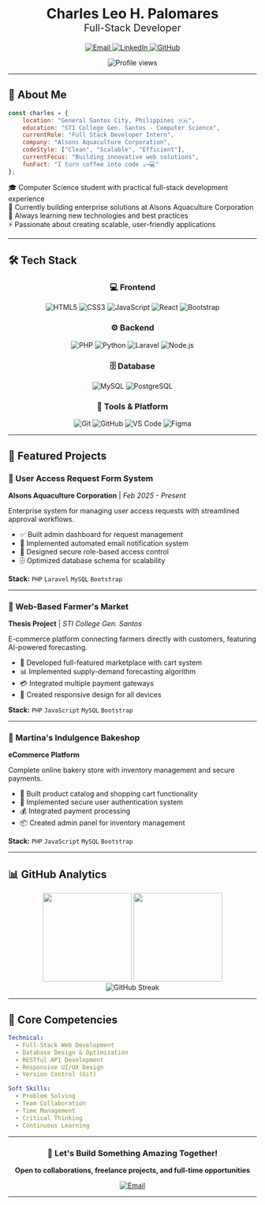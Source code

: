 <div align="center">

<h1 align="center">
  Charles Leo H. Palomares <br>
  <span style="font-size:20px; font-weight:normal;">Full-Stack Developer</span>
</h1>

<p>
  <a href="mailto:charlesleoherrera@gmail.com">
    <img src="https://img.shields.io/badge/Email-D14836?style=for-the-badge&logo=gmail&logoColor=white" alt="Email"/>
  </a>
  <a href="https://linkedin.com/in/charlesleooo">
    <img src="https://img.shields.io/badge/LinkedIn-0077B5?style=for-the-badge&logo=linkedin&logoColor=white" alt="LinkedIn"/>
  </a>
  <a href="https://github.com/charlesleooo">
    <img src="https://img.shields.io/badge/GitHub-100000?style=for-the-badge&logo=github&logoColor=white" alt="GitHub"/>
  </a>
</p>

<img src="https://komarev.com/ghpvc/?username=charlesleooo&color=blueviolet&style=flat-square" alt="Profile views"/>

</div>

---

## 🚀 About Me

```javascript
const charles = {
    location: "General Santos City, Philippines 🇵🇭",
    education: "STI College Gen. Santos - Computer Science",
    currentRole: "Full Stack Developer Intern",
    company: "Alsons Aquaculture Corporation",
    codeStyle: ["Clean", "Scalable", "Efficient"],
    currentFocus: "Building innovative web solutions",
    funFact: "I turn coffee into code ☕→💻"
};
```

🎓 Computer Science student with practical full-stack development experience  
💼 Currently building enterprise solutions at Alsons Aquaculture Corporation  
🌱 Always learning new technologies and best practices  
⚡ Passionate about creating scalable, user-friendly applications

---

## 🛠️ Tech Stack

<div align="center">

### 💻 Frontend
![HTML5](https://img.shields.io/badge/HTML5-E34F26?style=for-the-badge&logo=html5&logoColor=white)
![CSS3](https://img.shields.io/badge/CSS3-1572B6?style=for-the-badge&logo=css3&logoColor=white)
![JavaScript](https://img.shields.io/badge/JavaScript-F7DF1E?style=for-the-badge&logo=javascript&logoColor=black)
![React](https://img.shields.io/badge/React-20232A?style=for-the-badge&logo=react&logoColor=61DAFB)
![Bootstrap](https://img.shields.io/badge/Bootstrap-7952B3?style=for-the-badge&logo=bootstrap&logoColor=white)

### ⚙️ Backend
![PHP](https://img.shields.io/badge/PHP-777BB4?style=for-the-badge&logo=php&logoColor=white)
![Python](https://img.shields.io/badge/Python-3776AB?style=for-the-badge&logo=python&logoColor=white)
![Laravel](https://img.shields.io/badge/Laravel-FF2D20?style=for-the-badge&logo=laravel&logoColor=white)
![Node.js](https://img.shields.io/badge/Node.js-339933?style=for-the-badge&logo=node.js&logoColor=white)

### 🗄️ Database
![MySQL](https://img.shields.io/badge/MySQL-4479A1?style=for-the-badge&logo=mysql&logoColor=white)
![PostgreSQL](https://img.shields.io/badge/PostgreSQL-316192?style=for-the-badge&logo=postgresql&logoColor=white)

### 🔧 Tools & Platform
![Git](https://img.shields.io/badge/Git-F05032?style=for-the-badge&logo=git&logoColor=white)
![GitHub](https://img.shields.io/badge/GitHub-181717?style=for-the-badge&logo=github&logoColor=white)
![VS Code](https://img.shields.io/badge/VS_Code-007ACC?style=for-the-badge&logo=visual-studio-code&logoColor=white)
![Figma](https://img.shields.io/badge/Figma-F24E1E?style=for-the-badge&logo=figma&logoColor=white)

</div>

---

## 💼 Featured Projects

### 🏢 User Access Request Form System
**Alsons Aquaculture Corporation** | *Feb 2025 - Present*

Enterprise system for managing user access requests with streamlined approval workflows.

- ✅ Built admin dashboard for request management
- 📧 Implemented automated email notification system
- 🔐 Designed secure role-based access control
- 🗄️ Optimized database schema for scalability

**Stack:** `PHP` `Laravel` `MySQL` `Bootstrap`

---

### 🌾 Web-Based Farmer's Market
**Thesis Project** | *STI College Gen. Santos*

E-commerce platform connecting farmers directly with customers, featuring AI-powered forecasting.

- 🛒 Developed full-featured marketplace with cart system
- 📊 Implemented supply-demand forecasting algorithm
- 💳 Integrated multiple payment gateways
- 📱 Created responsive design for all devices

**Stack:** `PHP` `JavaScript` `MySQL` `Bootstrap`

---

### 🧁 Martina's Indulgence Bakeshop
**eCommerce Platform**

Complete online bakery store with inventory management and secure payments.

- 🎂 Built product catalog and shopping cart functionality
- 🔐 Implemented secure user authentication system
- 💰 Integrated payment processing
- 📦 Created admin panel for inventory management

**Stack:** `PHP` `JavaScript` `MySQL` `Bootstrap`

---

## 📊 GitHub Analytics

<div align="center">
  <img height="180em" src="https://github-readme-stats.vercel.app/api?username=charlesleooo&show_icons=true&theme=radical&include_all_commits=true&count_private=true&border_radius=10"/>
  <img height="180em" src="https://github-readme-stats.vercel.app/api/top-langs/?username=charlesleooo&layout=compact&langs_count=8&theme=radical&border_radius=10"/>
</div>

<div align="center">
  <img src="https://github-readme-streak-stats.herokuapp.com/?user=charlesleooo&theme=radical&border_radius=10" alt="GitHub Streak"/>
</div>

---

## 🎯 Core Competencies

```yaml
Technical:
  - Full-Stack Web Development
  - Database Design & Optimization
  - RESTful API Development
  - Responsive UI/UX Design
  - Version Control (Git)

Soft Skills:
  - Problem Solving
  - Team Collaboration
  - Time Management
  - Critical Thinking
  - Continuous Learning
```

---

<div align="center">

### 💬 Let's Build Something Amazing Together!

**Open to collaborations, freelance projects, and full-time opportunities**

[![Email](https://img.shields.io/badge/Reach_Out-charlesleoherrera@gmail.com-D14836?style=for-the-badge&logo=gmail&logoColor=white)](mailto:charlesleoherrera@gmail.com)

---

